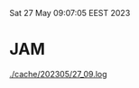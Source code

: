 Sat 27 May 09:07:05 EEST 2023
# JAM
<a href='./cache/202305/27_09.log'>./cache/202305/27_09.log</a>
